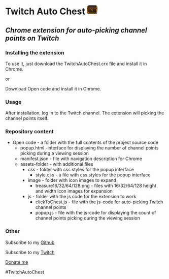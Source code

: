 # Twitch Auto Chest ![](https://github.com/SailorStat/TwitchAutoChest/blob/main/Open%20code/assets/image/treasure32.png?raw=true)
## _Chrome extension for auto-picking channel points on Twitch_
### Installing the extension
To use it, just download the TwitchAutoChest.crx file and install it in Chrome.

or

Download Open code and install it in Chrome.

### Usage
After installation, log in to the Twitch channel. The extension will picking the channel points itself.

### Repository content
- Open code - a folder with the full contents of the project source code
    - popup.html -interface for displaying the number of channel points picking during a viewing session
    - manifest.json - file with navigation description for Chrome
    - assets-folder - with additional files
        - css - folder with css styles for the popup interface
            - style.css - a file with css styles for the popup interface
        - image - folder with icon images to expand
            - treasure16/32/64/128.png - files with 16/32/64/128 height and width icon images for expansion
        - js - folder with the js code for the extension to work
            - clickToChest.js - file with the js-code for auto-picking Twitch channel points
            - popup.js - file with the js-code for displaying the count of channel points picking during the viewing session

### Other
Subscribe to my [Github](https://github.com/SailorStat)

Subscribe to my [Twitch](https://www.twitch.tv/bootcamp_ru)

[Donate me](https://donatepay.ru/don/BootCamp_RU)

#TwitchAutoChest

